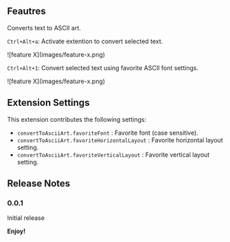## Feautres

Converts text to ASCII art.

`Ctrl+Alt+a`: Activate extention to convert selected text.

\!\[feature X\]\(images/feature-x.png\)

`Ctrl+Alt+1`: Convert selected text using favorite ASCII font settings.

\!\[feature X\]\(images/feature-x.png\)


## Extension Settings

This extension contributes the following settings:

* `convertToAsciiArt.favoriteFont` : Favorite font (case sensitive).
* `convertToAsciiArt.favoriteHorizontalLayout` : Favorite horizontal layout setting.
* `convertToAsciiArt.favoriteVerticalLayout` : Favorite vertical layout setting.


## Release Notes

### 0.0.1
Initial release



**Enjoy!**